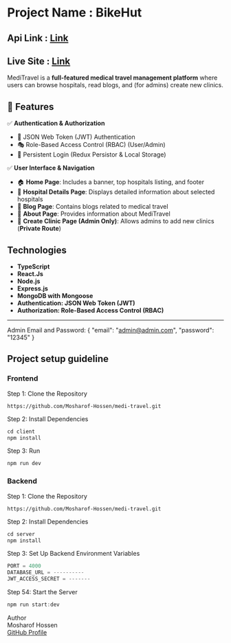 # Project Name : BikeHut
## Api Link : [Link](https://medi-travel-server.vercel.app/)
## Live Site : [Link](https://medi-travel-client.vercel.app/)

MediTravel is a **full-featured medical travel management platform** where users can browse hospitals, read blogs, and (for admins) create new clinics.  

## 🌟 Features  
✅ **Authentication & Authorization**  
   - 🔐 JSON Web Token (JWT) Authentication  
   - 🎭 Role-Based Access Control (RBAC) (User/Admin)  
   - 🔄 Persistent Login (Redux Persistor & Local Storage)  

✅ **User Interface & Navigation**  
   - 🏠 **Home Page**: Includes a banner, top hospitals listing, and footer  
   - 🏥 **Hospital Details Page**: Displays detailed information about selected hospitals  
   - 📖 **Blog Page**: Contains blogs related to medical travel  
   - 📜 **About Page**: Provides information about MediTravel  
   - 🏥 **Create Clinic Page (Admin Only)**: Allows admins to add new clinics (**Private Route**)  


## Technologies

*   **TypeScript**
*   **React.Js**
*   **Node.js**
*   **Express.js**
*   **MongoDB with Mongoose**
*   **Authentication: JSON Web Token (JWT)**
*   **Authorization: Role-Based Access Control (RBAC)**

---
Admin Email and Password:
{
    "email": "admin@admin.com",
    "password": "12345"
}


## **Project setup guideline**
### Frontend
Step 1: Clone the Repository
``` git
https://github.com/Mosharof-Hossen/medi-travel.git
```

Step 2: Install Dependencies
``` javascript
cd client
npm install
```
Step 3: Run
```javascript
npm run dev
```

### Backend
Step 1: Clone the Repository
``` git
https://github.com/Mosharof-Hossen/medi-travel.git
```

Step 2: Install Dependencies
``` javascript
cd server
npm install
```

Step 3: Set Up Backend Environment Variables
``` javascript
PORT = 4000
DATABASE_URL = ----------
JWT_ACCESS_SECRET = -------
```

Step 54: Start the Server
```javascript
npm run start:dev
```




Author <br>
Mosharof Hossen <br>
[GitHub Profile](https://github.com/Mosharof-Hossen)

